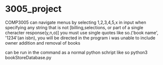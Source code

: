 # 3005_project
COMP3005
can navigate menus by selecting 1,2,3,4,5,x in input
when specifying any string that is not [billing,selections, or part of a single cheracter response(y,n,o)] you must use single quotes like so.('book name', '1234'(an isbn), you will be directed in the program
i was unable to include owner addition and removal of books

can be run in the command as a normal python schript like so
python3 bookStoreDatabase.py
